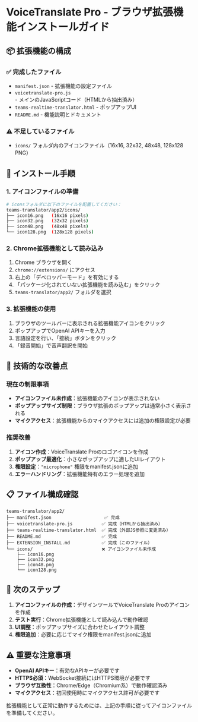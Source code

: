# VoiceTranslate Pro - ブラウザ拡張機能インストールガイド

## 📦 **拡張機能の構成**

### ✅ **完成したファイル**
- `manifest.json` - 拡張機能の設定ファイル
- `voicetranslate-pro.js` - メインのJavaScriptコード（HTMLから抽出済み）
- `teams-realtime-translator.html` - ポップアップUI
- `README.md` - 機能説明とドキュメント

### ⚠️ **不足しているファイル**
- `icons/` フォルダ内のアイコンファイル（16x16, 32x32, 48x48, 128x128 PNG）

## 🚀 **インストール手順**

### **1. アイコンファイルの準備**
```bash
# iconsフォルダに以下のファイルを配置してください：
teams-translator/app2/icons/
├── icon16.png   (16x16 pixels)
├── icon32.png   (32x32 pixels)
├── icon48.png   (48x48 pixels)
└── icon128.png  (128x128 pixels)
```

### **2. Chrome拡張機能として読み込み**
1. Chrome ブラウザを開く
2. `chrome://extensions/` にアクセス
3. 右上の「デベロッパーモード」を有効にする
4. 「パッケージ化されていない拡張機能を読み込む」をクリック
5. `teams-translator/app2/` フォルダを選択

### **3. 拡張機能の使用**
1. ブラウザのツールバーに表示される拡張機能アイコンをクリック
2. ポップアップでOpenAI APIキーを入力
3. 言語設定を行い、「接続」ボタンをクリック
4. 「録音開始」で音声翻訳を開始

## 🔧 **技術的な改善点**

### **現在の制限事項**
- **アイコンファイル未作成**：拡張機能のアイコンが表示されない
- **ポップアップサイズ制限**：ブラウザ拡張のポップアップは通常小さく表示される
- **マイクアクセス**：拡張機能からのマイクアクセスには追加の権限設定が必要

### **推奨改善**
1. **アイコン作成**：VoiceTranslate Proのロゴアイコンを作成
2. **ポップアップ最適化**：小さなポップアップに適したUIレイアウト
3. **権限設定**：`"microphone"` 権限をmanifest.jsonに追加
4. **エラーハンドリング**：拡張機能特有のエラー処理を追加

## 📋 **ファイル構成確認**

```
teams-translator/app2/
├── manifest.json                    ✅ 完成
├── voicetranslate-pro.js           ✅ 完成（HTMLから抽出済み）
├── teams-realtime-translator.html  ✅ 完成（外部JS参照に変更済み）
├── README.md                       ✅ 完成
├── EXTENSION_INSTALL.md            ✅ 完成（このファイル）
└── icons/                          ❌ アイコンファイル未作成
    ├── icon16.png
    ├── icon32.png
    ├── icon48.png
    └── icon128.png
```

## 🎯 **次のステップ**

1. **アイコンファイルの作成**：デザインツールでVoiceTranslate Proのアイコンを作成
2. **テスト実行**：Chrome拡張機能として読み込んで動作確認
3. **UI調整**：ポップアップサイズに合わせたレイアウト調整
4. **権限追加**：必要に応じてマイク権限をmanifest.jsonに追加

## ⚠️ **重要な注意事項**

- **OpenAI APIキー**：有効なAPIキーが必要です
- **HTTPS必須**：WebSocket接続にはHTTPS環境が必要です
- **ブラウザ互換性**：Chrome/Edge（Chromium系）で動作確認済み
- **マイクアクセス**：初回使用時にマイクアクセス許可が必要です

拡張機能として正常に動作するためには、上記の手順に従ってアイコンファイルを準備してください。
